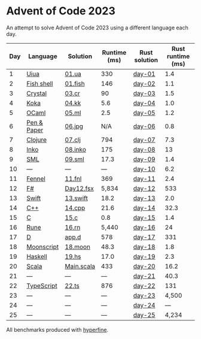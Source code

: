 # Advent of Code 2023

An attempt to solve Advent of Code 2023 using a different language each day.

| Day | Language      | Solution                                              | Runtime (ms) | Rust solution                      | Rust runtime (ms) |
| --- | ------------- | ----------------------------------------------------- | ------------ | ---------------------------------- | ------------------|
| 1   | [Uiua]        | [01.ua](day-01/uiua/01.ua)                            | 330          | [day-01](day-01/rust/src/main.rs)  | 1.4               |
| 2   | [Fish shell]  | [01.fish](day-02/fish/02.fish)                        | 146          | [day-02](day-02/rust/src/main.rs)  | 1.1               |
| 3   | [Crystal]     | [03.cr](day-03/crystal/03.cr)                         | 90           | [day-03](day-03/rust/src/main.rs)  | 1.5               |
| 4   | [Koka]        | [04.kk](day-04/koka/04.kk)                            | 5.6          | [day-04](day-04/rust/src/main.rs)  | 1.0               |
| 5   | [OCaml]       | [05.ml](day-05/ocaml/05.ml)                           | 2.5          | [day-05](day-05/rust/src/main.rs)  | 1.2               |
| 6   | [Pen & Paper] | [06.jpg](day-06/pen-and-paper/06.jpg)                 | N/A          | [day-06](day-06/rust/src/main.rs)  | 0.8               |
| 7   | [Clojure]     | [07.clj](day-07/clojure/07.clj)                       | 794          | [day-07](day-07/rust/src/main.rs)  | 7.3               |
| 8   | [Inko]        | [08.inko](day-08/inko/08.inko)                        | 175          | [day-08](day-08/rust/src/main.rs)  | 13                |
| 9   | [SML]         | [09.sml](day-09/sml/09.sml)                           | 17.3         | [day-09](day-09/rust/src/main.rs)  | 1.4               |
| 10  | —             | —                                                     | —            | [day-10](day-10/rust/src/main.rs)  | 6.2               |
| 11  | [Fennel]      | [11.fnl](day-11/fennel/11.fnl)                        | 369          | [day-11](day-11/rust/src/main.rs)  | 2.4               |
| 12  | [F#]          | [Day12.fsx](day-12/fsharp/Day12.fsx)                  | 5,834        | [day-12](day-12/rust/src/main.rs)  | 533               |
| 13  | [Swift]       | [13.swift](day-13/swift/13.swift)                     | 18.2         | [day-13](day-13/rust/src/main.rs)  | 2.0               |
| 14  | [C++]         | [14.cpp](day-14/cpp/14.cpp)                           | 21.6         | [day-14](day-14/rust/src/main.rs)  | 32.3              |
| 15  | [C]           | [15.c](day-15/c/15.c)                                 | 0.8          | [day-15](day-15/rust/src/main.rs)  | 1.4               |
| 16  | [Rune]        | [16.rn](day-16/rune/16.rn)                            | 5,440        | [day-16](day-16/rust/src/main.rs)  | 24                |
| 17  | [D]           | [app.d](day-17/d/source/app.d)                        | 578          | [day-17](day-17/rust/src/main.rs)  | 331               |
| 18  | [Moonscript]  | [18.moon](day-18/moonscript/18.moon)                  | 48.3         | [day-18](day-18/rust/src/main.rs)  | 1.8               |
| 19  | [Haskell]     | [19.hs](day-19/haskell/19.hs)                         | 17.0         | [day-19](day-19/rust/src/main.rs)  | 2.3               |
| 20  | [Scala]       | [Main.scala](day-20/scala/src/main/scala/Main.scala)  | 433          | [day-20](day-20/rust/src/main.rs)  | 16.2              |
| 21  | —             | —                                                     | —            | [day-21](day-21/rust/src/main.rs)  | 40.3              |
| 22  | [TypeScript]  | [22.ts](day-22/typescript/22.ts)                      | 876          | [day-22](day-22/rust/src/main.rs)  | 131               |
| 23  | —             | —                                                     | —            | [day-23](day-23/rust/src/main.rs)  | 4,500             |
| 24  | —             | —                                                     | —            | [day-24](day-24/rust/src/main.rs)  | —                 |
| 25  | —             | —                                                     | —            | [day-25](day-25/rust/src/main.rs)  | 4,234             |

All benchmarks produced with [hyperfine](https://github.com/sharkdp/hyperfine).

[Uiua]: https://www.uiua.org/
[Fish shell]: https://fishshell.com/
[Crystal]: https://crystal-lang.org/
[Koka]: https://koka-lang.github.io/
[OCaml]: https://ocaml.org/
[Pen & Paper]: https://en.wikipedia.org/wiki/Quadratic_formula
[Clojure]: https://clojure.org/
[Inko]: https://inko-lang.org/
[SML]: https://en.wikipedia.org/wiki/Standard_ML
[Fennel]: https://fennel-lang.org/
[F#]: https://fsharp.org/
[Swift]: https://www.swift.org/
[C++]: https://isocpp.org/
[C]: https://en.wikipedia.org/wiki/C_(programming_language)
[Rune]: https://rune-rs.github.io/
[D]: https://dlang.org/
[Moonscript]: https://moonscript.org/
[Haskell]: https://www.haskell.org/
[Scala]: https://www.scala-lang.org/
[TypeScript]: https://www.typescriptlang.org/
